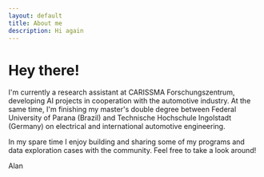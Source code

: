 ```yaml
---
layout: default
title: About me
description: Hi again
---
```


# Hey there!

I'm currently a research assistant at CARISSMA Forschungszentrum, developing AI projects in 
cooperation with the automotive industry. At the same time, I'm finishing my master's double degree 
between Federal University of Parana (Brazil) and Technische 
Hochschule Ingolstadt (Germany) on electrical and international automotive engineering.

In my spare time I enjoy building and sharing some of my programs and data exploration cases with 
the community. Feel free to take a look around!

Alan

